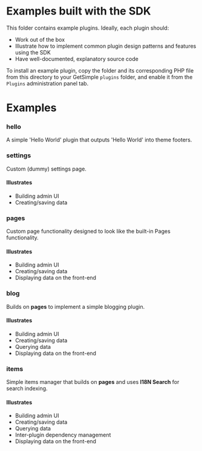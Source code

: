 # Examples built with the SDK
This folder contains example plugins. Ideally, each plugin should:

* Work out of the box
* Illustrate how to implement common plugin design patterns and features using the SDK
* Have well-documented, explanatory source code

To install an example plugin, copy the folder and its corresponding PHP file
from this directory to your GetSimple `plugins` folder, and enable it from the
`Plugins` administration panel tab.

# Examples
### hello
A simple 'Hello World' plugin that outputs 'Hello World' into theme footers.

### settings
Custom (dummy) settings page.

#### Illustrates

* Building admin UI
* Creating/saving data

### pages
Custom page functionality designed to look like the built-in Pages functionality.

#### Illustrates

* Building admin UI
* Creating/saving data
* Displaying data on the front-end

### blog
Builds on **pages** to implement a simple blogging plugin.

#### Illustrates

* Building admin UI
* Creating/saving data
* Querying data
* Displaying data on the front-end

### items
Simple items manager that builds on **pages** and uses **I18N Search** for search indexing.

#### Illustrates

* Building admin UI
* Creating/saving data
* Querying data
* Inter-plugin dependency management
* Displaying data on the front-end
